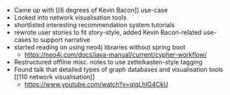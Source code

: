 - Came up with [[6 degrees of Kevin Bacon]] use-case
- Looked into network visualisation tools
- shortlisted interesting recommendation system tutorials
- rewrote user stories to fit story-style, added Kevin Bacon-related use-cases to support narrative
- started reading on using neo4j libraries without spring boot
	- https://neo4j.com/docs/java-manual/current/cypher-workflow/
- Restructured offline misc. notes to use zettelkasten-style tagging
- Found talk that detailed types of graph databases and visualisation tools [[110 network visualisation]] 
	- https://www.youtube.com/watch?v=qiqLhlG4CkU